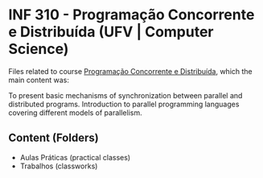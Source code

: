 # INF 310 - Programação Concorrente e Distribuída (UFV | Computer Science)

Files related to course [Programação Concorrente e Distribuída](https://drive.google.com/file/d/1OUjtJO7UwuPAOjwn0qZbengWit8Drk5B), which the main content was:

To present basic mechanisms of synchronization between parallel and distributed programs. Introduction to
parallel programming languages ​​covering different models of parallelism.

## Content (Folders)

- Aulas Práticas (practical classes)
- Trabalhos (classworks)
